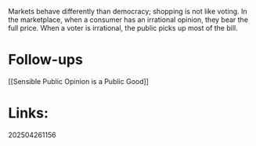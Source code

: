 Markets behave differently than democracy; shopping is not like voting. In the marketplace, when a consumer has an irrational opinion, they bear the full price. When a voter is irrational, the public picks up most of the bill.


# Follow-ups
[[Sensible Public Opinion is a Public Good]]

# Links: 



202504261156
